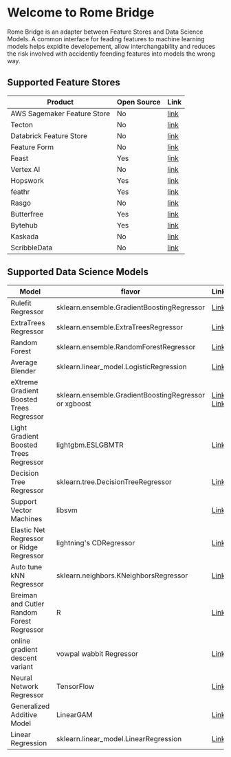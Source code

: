 # Welcome to Rome Bridge



Rome Bridge is an adapter between Feature Stores and Data Science Models. A common interface for feading features to machine learning models helps expidite developement, allow interchangability and reduces the risk involved with accidently feending features into models the wrong way. 


## Supported Feature Stores 


|	Product	|	Open Source	|	Link	|
|	------	|	------	|	-------------------------------------	|
|	AWS Sagemaker Feature Store	|	No	|	[link](https://aws.amazon.com/sagemaker/feature-store/)	|
|	Tecton	|	No	|	[link](http://tecton.ai)	|
|	Databrick Feature Store	|	No	|	[link](https://docs.databricks.com/applications/machine-learning/feature-store/index.html)	|
|	Feature Form	|	No	|	[link](https://www.featureform.com/)	|
|	Feast	|	Yes	|	[link](https://feast.dev/)	|
|	Vertex AI	|	No	|	[link](https://cloud.google.com/vertex-ai/docs/featurestore)	|
|	Hopswork	|	Yes	|	[link](https://www.hopsworks.ai/feature-store)	|
|	feathr	|	Yes	|	[link](https://engineering.linkedin.com/blog/2022/open-sourcing-feathr---linkedin-s-feature-store-for-productive-m)	|
|	Rasgo	|	No	|	[link](https://www.rasgoml.com/)	|
|	Butterfree	|	Yes	|	[link](https://github.com/quintoandar/butterfree)	|
|	Bytehub	|	Yes	|	[link](https://docs.bytehub.ai/)	|
|	Kaskada	|	No	|	[link](https://kaskada.com/)	|
|	ScribbleData	|	No	|	[link](https://www.scribbledata.io/product)	|


## Supported Data Science Models

| Model | flavor | Link |
| ------ | -------- | -------------------|
| Rulefit Regressor | sklearn.ensemble.GradientBoostingRegressor  | [Link](https://scikit-learn.org/stable/modules/generated/sklearn.ensemble.GradientBoostingRegressor.html) |
| ExtraTrees Regressor | sklearn.ensemble.ExtraTreesRegressor | [Link](https://scikit-learn.org/stable/modules/generated/sklearn.ensemble.ExtraTreesRegressor.html) |
| Random Forest | sklearn.ensemble.RandomForestRegressor | [Link](https://scikit-learn.org/stable/modules/generated/sklearn.ensemble.RandomForestRegressor.html) |
| Average Blender | sklearn.linear_model.LogisticRegression | [Link](https://scikit-learn.org/stable/modules/generated/sklearn.linear_model.LogisticRegression.html) |
| eXtreme Gradient Boosted Trees Regressor | sklearn.ensemble.GradientBoostingRegressor or xgboost | [Link](https://github.com/tqchen/xgboost) [Link](https://scikit-learn.org/stable/modules/generated/sklearn.ensemble.GradientBoostingRegressor.html)
| Light Gradient Boosted Trees Regressor | lightgbm.ESLGBMTR | [Link](https://github.com/Microsoft/LightGBM) |
| Decision Tree Regressor | sklearn.tree.DecisionTreeRegressor | [Link](https://scikit-learn.org/stable/modules/generated/sklearn.tree.DecisionTreeRegressor.html) |
| Support Vector Machines | libsvm | [Link](https://github.com/cjlin1/libsvm) |
| Elastic Net Regressor or Ridge Regressor| lightning's CDRegressor | [Link](https://contrib.scikit-learn.org/lightning/) |
| Auto tune kNN Regressor | sklearn.neighbors.KNeighborsRegressor | [Link](https://scikit-learn.org/stable/modules/generated/sklearn.neighbors.KNeighborsRegressor.html) |
|  Breiman and Cutler Random Forest Regressor | R | [Link](http://math.furman.edu/~dcs/courses/math47/R/library/randomForest/html/00Index.html) |
| online gradient descent variant | vowpal wabbit Regressor | [Link](https://github.com/VowpalWabbit/vowpal_wabbit/wiki) |
| Neural Network Regressor | TensorFlow | [Link](https://github.com/tensorflow/tensorflow) |
| Generalized Additive Model | LinearGAM | [Link](https://pygam.readthedocs.io/en/latest/) |
| Linear Regression | sklearn.linear_model.LinearRegression |  [Link](https://scikit-learn.org/stable/modules/generated/sklearn.linear_model.LinearRegression.html) | 


